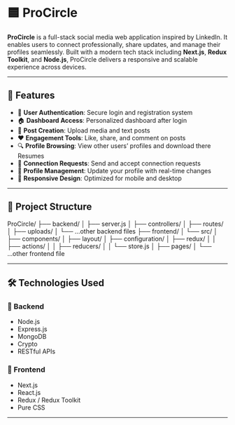 # 🟦 ProCircle

**ProCircle** is a full-stack social media web application inspired by LinkedIn. It enables users to connect professionally, share updates, and manage their profiles seamlessly. Built with a modern tech stack including **Next.js**, **Redux Toolkit**, and **Node.js**, ProCircle delivers a responsive and scalable experience across devices.

---

## 🚀 Features

- 🔐 **User Authentication**: Secure login and registration system
- 🏠 **Dashboard Access**: Personalized dashboard after login
- 📝 **Post Creation**: Upload media and text posts
- ❤️ **Engagement Tools**: Like, share, and comment on posts
- 🔍 **Profile Browsing**: View other users’ profiles and download there Resumes
- 🤝 **Connection Requests**: Send and accept connection requests
- 👤 **Profile Management**: Update your profile with real-time changes
- 📱 **Responsive Design**: Optimized for mobile and desktop

---

## 🧱 Project Structure

ProCircle/ ├── backend/ │ ├── server.js │ ├── controllers/ │ ├── routes/ │ ├── uploads/ │ └── ...other backend files ├── frontend/ │ └── src/ │ ├── components/ │ ├── layout/ │ ├── configuration/ │ ├── redux/ │ │ ├── actions/ │ │ ├── reducers/ │ │ └── store.js │ ├── pages/ │ └── ...other frontend file

---

## 🛠️ Technologies Used

### 🔧 Backend

- Node.js
- Express.js
- MongoDB
- Crypto
- RESTful APIs

### 🎨 Frontend

- Next.js
- React.js
- Redux / Redux Toolkit
- Pure CSS

---
